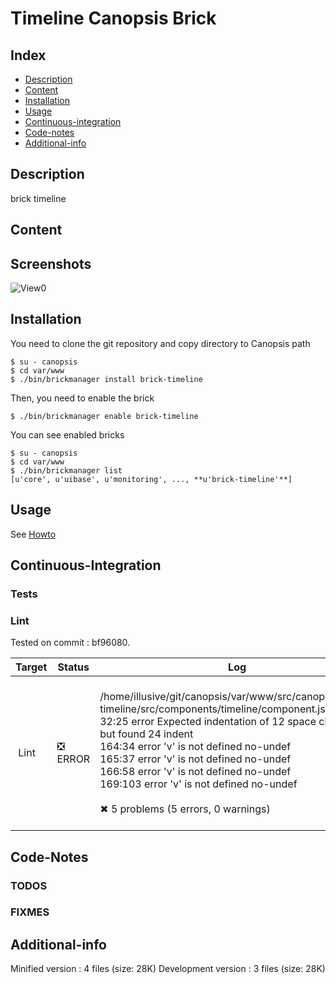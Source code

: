# Timeline Canopsis Brick

## Index

- [Description](#description)
- [Content](#content)
- [Installation](#installation)
- [Usage](#usage)
- [Continuous-integration](#continuous-integration)
- [Code-notes](#code-notes)
- [Additional-info](#additional-info)

## Description

brick timeline

## Content



## Screenshots

![View0](https://git.canopsis.net/canopsis-ui-bricks/brick-timeline/raw/master/doc/preview/readme.png)

## Installation

You need to clone the git repository and copy directory to Canopsis path

    $ su - canopsis 
    $ cd var/www
    $ ./bin/brickmanager install brick-timeline

Then, you need to enable the brick

    $ ./bin/brickmanager enable brick-timeline

You can see enabled bricks

    $ su - canopsis
    $ cd var/www
    $ ./bin/brickmanager list
    [u'core', u'uibase', u'monitoring', ..., **u'brick-timeline'**]

## Usage

See [Howto](https://git.canopsis.net/canopsis-ui-bricks/brick-timeline/blob/master/doc/index.rst)

## Continuous-Integration

### Tests



### Lint

Tested on commit : bf96080.

| Target | Status | Log |
| ------ | ------ | --- |
| Lint   | :negative_squared_cross_mark: ERROR | <br>/home/illusive/git/canopsis/var/www/src/canopsis/brick-timeline/src/components/timeline/component.js<br>   32:25   error  Expected indentation of 12 space characters but found 24  indent<br>  164:34   error  'v' is not defined                                        no-undef<br>  165:37   error  'v' is not defined                                        no-undef<br>  166:58   error  'v' is not defined                                        no-undef<br>  169:103  error  'v' is not defined                                        no-undef<br><br>✖ 5 problems (5 errors, 0 warnings)<br><br> |


## Code-Notes

### TODOS



### FIXMES



## Additional-info

Minified version : 4 files (size: 28K)
Development version : 3 files (size: 28K)
